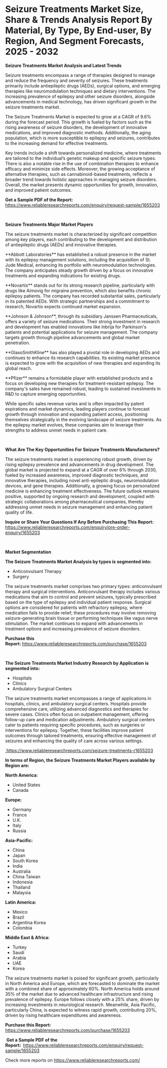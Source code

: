 <p><h1>Seizure Treatments Market Size, Share & Trends Analysis Report By Material, By Type, By End-user, By Region, And Segment Forecasts, 2025 - 2032</h1></p><p><strong>Seizure Treatments Market Analysis and Latest Trends</strong></p>
<p><p>Seizure treatments encompass a range of therapies designed to manage and reduce the frequency and severity of seizures. These treatments primarily include antiepileptic drugs (AEDs), surgical options, and emerging therapies like neuromodulation techniques and dietary interventions. The increasing prevalence of epilepsy and other seizure disorders, alongside advancements in medical technology, has driven significant growth in the seizure treatments market.</p><p>The Seizure Treatments Market is expected to grow at a CAGR of 9.6% during the forecast period. This growth is fueled by factors such as the rising awareness of seizure disorders, the development of innovative medications, and improved diagnostic methods. Additionally, the aging population, which is more susceptible to epilepsy and seizures, contributes to the increasing demand for effective treatments. </p><p>Key trends include a shift towards personalized medicine, where treatments are tailored to the individual’s genetic makeup and specific seizure types. There is also a notable rise in the use of combination therapies to enhance efficacy and minimize side effects. Moreover, the growing acceptance of alternative therapies, such as cannabinoid-based treatments, reflects a broader trend towards holistic approaches in managing seizure disorders. Overall, the market presents dynamic opportunities for growth, innovation, and improved patient outcomes.</p></p>
<p><strong>Get a Sample PDF of the Report:&nbsp;</strong> <a href="https://www.reliableresearchreports.com/enquiry/request-sample/1655203?utm_campaign=2192&utm_medium=2&utm_source=Github&utm_content=ia&utm_term=07032025&utm_id=seizure-treatments">https://www.reliableresearchreports.com/enquiry/request-sample/1655203</a></p>
<p>&nbsp;</p>
<p><strong>Seizure Treatments Major Market Players</strong></p>
<p><p>The seizure treatments market is characterized by significant competition among key players, each contributing to the development and distribution of antiepileptic drugs (AEDs) and innovative therapies.</p><p>**Abbott Laboratories** has established a robust presence in the market with its epilepsy management solutions, including the acquisition of St. Jude Medical, enhancing its portfolio with neuromodulation technologies. The company anticipates steady growth driven by a focus on innovative treatments and expanding indications for existing drugs.</p><p>**Novartis** stands out for its strong research pipeline, particularly with drugs like Aimovig for migraine prevention, which also benefits chronic epilepsy patients. The company has recorded substantial sales, particularly in its patented AEDs. With strategic partnerships and a commitment to research, Novartis expects continued market expansion.</p><p>**Johnson & Johnson**, through its subsidiary Janssen Pharmaceuticals, offers a variety of seizure medications. Their strong investment in research and development has enabled innovations like Inbrija for Parkinson's patients and potential applications for seizure management. The company targets growth through pipeline advancements and global market penetration.</p><p>**GlaxoSmithKline** has also played a pivotal role in developing AEDs and continues to enhance its research capabilities. Its existing market presence is expected to grow with the acquisition of new therapies and expanding its global reach.</p><p>**Pfizer** remains a formidable player with established products and a focus on developing new therapies for treatment-resistant epilepsy. The company's sales have remained robust, leading to sustained investments in R&D to capture emerging opportunities.</p><p>While specific sales revenue varies and is often impacted by patent expirations and market dynamics, leading players continue to forecast growth through innovation and expanding patient access, positioning themselves strategically in the evolving landscape of seizure treatments. As the epilepsy market evolves, these companies aim to leverage their strengths to address unmet needs in patient care.</p></p>
<p>&nbsp;</p>
<p><strong>What Are The Key Opportunities For Seizure Treatments Manufacturers?</strong></p>
<p><p>The seizure treatments market is experiencing robust growth, driven by rising epilepsy prevalence and advancements in drug development. The global market is projected to expand at a CAGR of over 6% through 2030, fueled by increased awareness, improved diagnostic techniques, and innovative therapies, including novel anti-epileptic drugs, neuromodulation devices, and gene therapies. Additionally, a growing focus on personalized medicine is enhancing treatment effectiveness. The future outlook remains positive, supported by ongoing research and development, coupled with strategic collaborations among pharmaceutical companies, thereby addressing unmet needs in seizure management and enhancing patient quality of life.</p></p>
<p><strong>Inquire or Share Your Questions If Any Before Purchasing This Report:</strong> <a href="https://www.reliableresearchreports.com/enquiry/pre-order-enquiry/1655203?utm_campaign=2192&utm_medium=2&utm_source=Github&utm_content=ia&utm_term=07032025&utm_id=seizure-treatments">https://www.reliableresearchreports.com/enquiry/pre-order-enquiry/1655203</a></p>
<p>&nbsp;</p>
<p><strong>Market Segmentation</strong></p>
<p><strong>The Seizure Treatments Market Analysis by types is segmented into:</strong></p>
<p><ul><li>Anticonvulsant Therapy</li><li>Surgery</li></ul></p>
<p><p>The seizure treatments market comprises two primary types: anticonvulsant therapy and surgical interventions. Anticonvulsant therapy includes various medications that aim to control and prevent seizures, typically prescribed based on the type of epilepsy and individual patient response. Surgical options are considered for patients with refractory epilepsy, where medication fails to provide relief; these procedures may involve removing seizure-generating brain tissue or performing techniques like vagus nerve stimulation. The market continues to expand with advancements in treatment options and increasing prevalence of seizure disorders.</p></p>
<p><strong>Purchase this Report:&nbsp;</strong><a href="https://www.reliableresearchreports.com/purchase/1655203?utm_campaign=2192&utm_medium=2&utm_source=Github&utm_content=ia&utm_term=07032025&utm_id=seizure-treatments">https://www.reliableresearchreports.com/purchase/1655203</a></p>
<p>&nbsp;</p>
<p><strong>The Seizure Treatments Market Industry Research by Application is segmented into:</strong></p>
<p><ul><li>Hospitals</li><li>Clinics</li><li>Ambulatory Surgical Centers</li></ul></p>
<p><p>The seizure treatments market encompasses a range of applications in hospitals, clinics, and ambulatory surgical centers. Hospitals provide comprehensive care, utilizing advanced diagnostics and therapies for severe cases. Clinics often focus on outpatient management, offering follow-up care and medication adjustments. Ambulatory surgical centers cater to patients requiring specific procedures, such as surgeries or interventions for epilepsy. Together, these facilities improve patient outcomes through tailored treatments, ensuring effective management of seizures and enhancing the quality of care across various settings.</p></p>
<p><a href="https://www.reliableresearchreports.com/seizure-treatments-r1655203?utm_campaign=2192&utm_medium=2&utm_source=Github&utm_content=ia&utm_term=07032025&utm_id=seizure-treatments">&nbsp;https://www.reliableresearchreports.com/seizure-treatments-r1655203</a></p>
<p><strong>In terms of Region, the Seizure Treatments Market Players available by Region are:</strong></p>
<p>
    <p> <strong> North America: </strong>
        <ul>
            <li>United States</li>
            <li>Canada</li>
        </ul>
        </p> 
    <p> <strong> Europe: </strong>
        <ul>
            <li>Germany</li>
            <li>France</li>
            <li>U.K.</li>
            <li>Italy</li>
            <li>Russia</li>
        </ul>
        </p> 
    <p> <strong> Asia-Pacific: </strong>
        <ul>
            <li>China</li>
            <li>Japan</li>
            <li>South Korea</li>
            <li>India</li>
            <li>Australia</li>
            <li>China Taiwan</li>
            <li>Indonesia</li>
            <li>Thailand</li>
            <li>Malaysia</li>
        </ul>
        </p> 
    <p> <strong> Latin America: </strong>
        <ul>
            <li>Mexico</li>
            <li>Brazil</li>
            <li>Argentina Korea</li>
            <li>Colombia</li>
        </ul>
        </p> 
    <p> <strong> Middle East & Africa: </strong>
        <ul>
            <li>Turkey</li>
            <li>Saudi</li>
            <li>Arabia</li>
            <li>UAE</li>
            <li>Korea</li>
        </ul>
    </p>
    </p>
<p><p>The seizure treatments market is poised for significant growth, particularly in North America and Europe, which are forecasted to dominate the market with a combined share of approximately 60%. North America holds around 35% of the market due to advanced healthcare infrastructure and rising prevalence of epilepsy. Europe follows closely with a 25% share, driven by increasing investments in neurological research. Meanwhile, Asia Pacific, particularly China, is expected to witness rapid growth, contributing 20%, driven by rising healthcare expenditures and awareness.</p></p>
<p><strong>Purchase this Report: </strong><a href="https://www.reliableresearchreports.com/purchase/1655203?utm_campaign=2192&utm_medium=2&utm_source=Github&utm_content=ia&utm_term=07032025&utm_id=seizure-treatments">https://www.reliableresearchreports.com/purchase/1655203</a></p>
<p>&nbsp;<strong>Get a Sample PDF of the Report:&nbsp;&nbsp;</strong><a href="https://www.reliableresearchreports.com/enquiry/request-sample/1655203?utm_campaign=2192&utm_medium=2&utm_source=Github&utm_content=ia&utm_term=07032025&utm_id=seizure-treatments">https://www.reliableresearchreports.com/enquiry/request-sample/1655203</a></p>
<p><strong></strong></p>
<p>Check more reports on <a href="https://www.reliableresearchreports.com/?utm_campaign=2192&utm_medium=2&utm_source=Github&utm_content=ia&utm_term=07032025&utm_id=seizure-treatments">https://www.reliableresearchreports.com/</a></p>